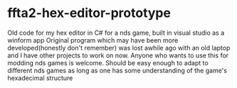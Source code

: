 # ffta2-hex-editor-prototype
Old code for my hex editor in C# for a nds game, built in visual studio as a winform app
Original program which may have been more developed(honestly don't remember) was lost awhile ago with an old laptop and I have other projects to work on now. Anyone who wants to use this for modding nds games is welcome.
Should be easy enough to adapt to different nds games as long as one has some understanding of the game's hexadecimal structure
